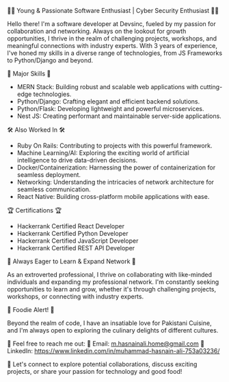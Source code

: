 👨‍💻 Young & Passionate Software Enthusiast | Cyber Security Enthusiast 👨‍💻

Hello there! I'm a software developer at Devsinc, fueled by my passion for collaboration and networking. Always on the lookout for growth opportunities, I thrive in the realm of challenging projects, workshops, and meaningful connections with industry experts. With 3 years of experience, I've honed my skills in a diverse range of technologies, from JS Frameworks to Python/Django and beyond.

🔧 Major Skills 🔧

- MERN Stack: Building robust and scalable web applications with cutting-edge technologies.
- Python/Django: Crafting elegant and efficient backend solutions.
- Python/Flask: Developing lightweight and powerful microservices.
- Nest JS: Creating performant and maintainable server-side applications.

🛠️ Also Worked In 🛠️

- Ruby On Rails: Contributing to projects with this powerful framework.
- Machine Learning/AI: Exploring the exciting world of artificial intelligence to drive data-driven decisions.
- Docker/Containerization: Harnessing the power of containerization for seamless deployment.
- Networking: Understanding the intricacies of network architecture for seamless communication.
- React Native: Building cross-platform mobile applications with ease.

🏆 Certifications 🏆

- Hackerrank Certified React Developer
- Hackerrank Certified Python Developer
- Hackerrank Certified JavaScript Developer
- Hackerrank Certified REST API Developer

🌱 Always Eager to Learn & Expand Network 🌱

As an extroverted professional, I thrive on collaborating with like-minded individuals and expanding my professional network. I'm constantly seeking opportunities to learn and grow, whether it's through challenging projects, workshops, or connecting with industry experts.

🍔 Foodie Alert! 🍔

Beyond the realm of code, I have an insatiable love for Pakistani Cuisine, and I'm always open to exploring the culinary delights of different cultures.

📩 Feel free to reach me out:
📧 Email: m.hasnainali.home@gmail.com
🔗 LinkedIn: https://www.linkedin.com/in/muhammad-hasnain-ali-753a03236/

🚀 Let's connect to explore potential collaborations, discuss exciting projects, or share your passion for technology and good food!
